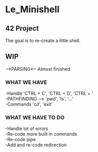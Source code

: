 # Le_Minishell
## 42 Project

The goal is to re-create a little shell.

## WIP

 -->PARSING<--
Almost finished

### WHAT WE HAVE

-Handle 'CTRL + C', 'CTRL + D', 'CTRL + \'<br/>
-PATHFINDING --> 'pwd', 'ls', '...'<br/>
-Commands 'cd', 'exit'

### WHAT WE HAVE TO DO

-Handle lot of errors<br/>
-Re-code more built in commands<br/>
-Re-code pipe<br/>
-Add and re-code redirection

